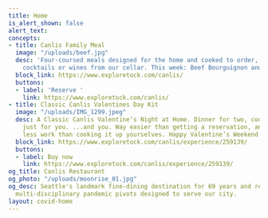 ```yaml
---
title: Home
is_alert_shown: false
alert_text: 
concepts:
- title: Canlis Family Meal
  image: "/uploads/beef.jpg"
  desc: 'Four-coursed meals designed for the home and cooked to order, with ready-made
    cocktails or wines from our cellar. This week: Beef Bourguignon and more. '
  block_link: https://www.exploretock.com/canlis/
  buttons:
  - label: 'Reserve '
    link: https://www.exploretock.com/canlis/
- title: Classic Canlis Valentines Day Kit
  image: "/uploads/IMG_1299.jpeg"
  desc: A Classic Canlis Valentine’s Night at Home. Dinner for two, cooked by us,
    just for you. ...and you. Way easier than getting a reservation, and a whole lot
    less work than cooking it up yourselves. Happy Valentine’s Weekend!
  block_link: https://www.exploretock.com/canlis/experience/259139/
  buttons:
  - label: Buy now
    link: https://www.exploretock.com/canlis/experience/259139/
og_title: Canlis Restaurant
og_photo: "/uploads/moonrise_01.jpg"
og_desc: Seattle's landmark fine-dining destination for 69 years and recent home to
  multi-disciplinary pandemic pivots designed to serve our city.
layout: covid-home
---
```


